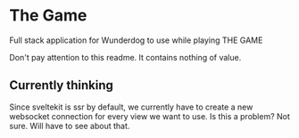 # The Game

Full stack application for Wunderdog to use while playing THE GAME

Don't pay attention to this readme. It contains nothing of value.

## Currently thinking

Since sveltekit is ssr by default, we currently have to create a 
new websocket connection for every view we want to use. Is this a
problem? Not sure. Will have to see about that.
